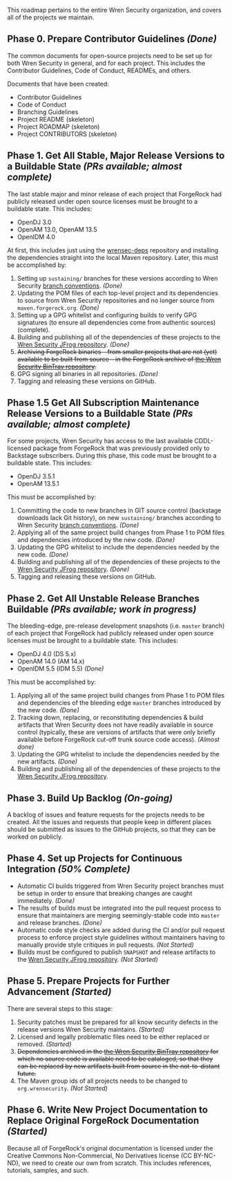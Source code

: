 This roadmap pertains to the entire Wren Security organization, and covers all of the projects we maintain.

## Phase 0. Prepare Contributor Guidelines _(Done)_
The common documents for open-source projects need to be set up for both Wren Security in general, and for each project. This includes the Contributor Guidelines, Code of Conduct, READMEs, and others.

Documents that have been created:
* Contributor Guidelines
* Code of Conduct
* Branching Guidelines
* Project README (skeleton)
* Project ROADMAP (skeleton)
* Project CONTRIBUTORS (skeleton)

## Phase 1. Get All Stable, Major Release Versions to a Buildable State _(PRs available; almost complete)_
The last stable major and minor release of each project that ForgeRock had publicly released under open source licenses must be brought to a buildable state. This includes:

* OpenDJ 3.0
* OpenAM 13.0, OpenAM 13.5
* OpenIDM 4.0

At first, this includes just using the [wrensec-deps](/WrenSecurity/wrensec-deps) repository and installing the dependencies straight into the local Maven repository. Later, this must be accomplished by:

1. Setting up `sustaining/` branches for these versions according to Wren Security [branch conventions](/WrenSecurity/wrensec-docs/wiki/Versioning,-Branching,-and-Tagging#branching). _(Done)_
2. Updating the POM files of each top-level project and its dependencies to source from Wren Security repositories and no longer source from `maven.forgerock.org`. _(Done)_
3. Setting up a GPG whitelist and configuring builds to verify GPG signatures (to ensure all dependencies come from authentic sources) (complete).
4. Building and publishing all of the dependencies of these projects to the [Wren Security JFrog repository](https://wrensecurity.jfrog.io/wrensecurity/webapp/). _(Done)_
5. ~~Archiving ForgeRock binaries &ndash; from smaller projects that are not (yet) available to be built from source &ndash; in the ForgeRock archive of [the Wren Security BinTray repository](https://bintray.com/wrensecurity/forgerock-archive).~~
6. GPG signing all binaries in all repositories. _(Done)_
7. Tagging and releasing these versions on GitHub.

## Phase 1.5 Get All Subscription Maintenance Release Versions to a Buildable State _(PRs available; almost complete)_
For some projects, Wren Security has access to the last available CDDL-licensed package from ForgeRock that was previously provided only to Backstage subscribers. During this phase, this code must be brought to a buildable state. This includes:
* OpenDJ 3.5.1
* OpenAM 13.5.1

This must be accomplished by:
1. Committing the code to new branches in GIT source control (backstage downloads lack Git history), on new `sustaining/` branches according to Wren Security [branch conventions](/WrenSecurity/wrensec-docs/wiki/Versioning,-Branching,-and-Tagging#branching). _(Done)_
2. Applying all of the same project build changes from Phase 1 to POM files and dependencies introduced by the new code. _(Done)_
3. Updating the GPG whitelist to include the dependencies needed by the new code. _(Done)_
4. Building and publishing all of the dependencies of these projects to the [Wren Security JFrog repository](https://wrensecurity.jfrog.io/wrensecurity/webapp/). _(Done)_
5. Tagging and releasing these versions on GitHub.

## Phase 2. Get All Unstable Release Branches Buildable  _(PRs available; work in progress)_
The bleeding-edge, pre-release development snapshots (i.e. `master` branch) of each project that ForgeRock had publicly released under open source licenses must be brought to a buildable state. This includes:

* OpenDJ 4.0 (DS 5.x)
* OpenAM 14.0 (AM 14.x)
* OpenIDM 5.5 (IDM 5.5) _(Done)_

This must be accomplished by:
1. Applying all of the same project build changes from Phase 1 to POM files and dependencies of the bleeding edge `master` branches introduced by the new code. _(Done)_
2. Tracking down, replacing, or reconstituting dependencies & build artifacts that Wren Security does not have readily available in source control (typically, these are versions of artifacts that were only briefly available before ForgeRock cut-off trunk source code access). _(Almost done)_
3. Updating the GPG whitelist to include the dependencies needed by the new artifacts. _(Done)_
4. Building and publishing all of the dependencies of these projects to the [Wren Security JFrog repository](https://wrensecurity.jfrog.io/wrensecurity/webapp/).

## Phase 3. Build Up Backlog _(On-going)_
A backlog of issues and feature requests for the projects needs to be created. All the issues and requests that people keep in different places should be submitted as issues to the GitHub projects, so that they can be worked on publicly.

## Phase 4. Set up Projects for Continuous Integration _(50% Complete)_
- Automatic CI builds triggered from Wren Security project branches must be setup in order to ensure that breaking changes are caught immediately. _(Done)_
- The results of builds must be integrated into the pull request process to ensure that maintainers are merging seemingly-stable code into `master` and release branches.  _(Done)_
- Automatic code style checks are added during the CI and/or pull request process to enforce project style guidelines without maintainers having to manually provide style critiques in pull requests. _(Not Started)_
- Builds must be configured to publish `SNAPSHOT` and release artifacts to the [Wren Security JFrog repository](https://wrensecurity.jfrog.io/wrensecurity/webapp/). _(Not Started)_

## Phase 5. Prepare Projects for Further Advancement _(Started)_
There are several steps to this stage:
1. Security patches must be prepared for all know security defects in the release versions Wren Security maintains. _(Started)_
2. Licensed and legally problematic files need to be either replaced or removed. _(Started)_
3. ~~Dependencies archived in the [the Wren Security BinTray repository](https://bintray.com/wrensecurity/forgerock-archive) for which no source code is available need to be cataloged, so that they can be replaced by new artifacts built from source in the not-to-distant future.~~
4. The Maven group ids of all projects needs to be changed to `org.wrensecurity`. _(Not Started)_

## Phase 6. Write New Project Documentation to Replace Original ForgeRock Documentation _(Started)_
Because all of ForgeRock's original documentation is licensed under the Creative Commons Non-Commercial, No Derivatives license (CC BY-NC-ND), we need to create our own from scratch. This includes references, tutorials, samples, and such.